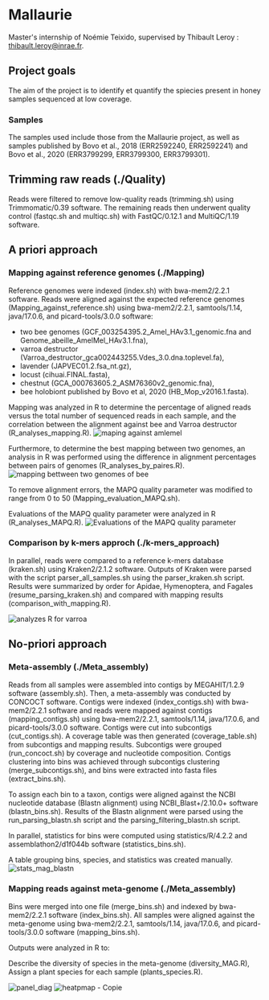# Mallaurie
Master's internship of Noémie Teixido, supervised by Thibault Leroy : thibault.leroy@inrae.fr.

## Project goals 
The aim of the project is to identify et quantify the spiecies present in honey samples sequenced at low coverage. 
### Samples 
The samples used include those from the Mallaurie project, as well as samples published by Bovo et al., 2018 (ERR2592240, ERR2592241) and Bovo et al., 2020 (ERR3799299, ERR3799300, ERR3799301).

## Trimming raw reads (./Quality)
Reads were filtered to remove low-quality reads (trimming.sh) using Trimmomatic/0.39 software. The remaining reads then underwent quality control (fastqc.sh and multiqc.sh) with FastQC/0.12.1 and MultiQC/1.19 software.

## A priori approach 
### Mapping against reference genomes (./Mapping)
Reference genomes were indexed (index.sh) with bwa-mem2/2.2.1 software.
Reads were aligned against the expected reference genomes (Mapping_against_reference.sh) using bwa-mem2/2.2.1, samtools/1.14, java/17.0.6, and picard-tools/3.0.0 software:

- two bee genomes (GCF_003254395.2_Amel_HAv3.1_genomic.fna and Genome_abeille_AmelMel_HAv3.1.fna),
- varroa destructor (Varroa_destructor_gca002443255.Vdes_3.0.dna.toplevel.fa),
- lavender (JAPVEC01.2.fsa_nt.gz),
- locust (cihuai.FINAL.fasta),
- chestnut (GCA_000763605.2_ASM76360v2_genomic.fna),
- bee holobiont published by Bovo et al, 2020 (HB_Mop_v2016.1.fasta).

Mapping was analyzed in R to determine the percentage of aligned reads versus the total number of sequenced reads in each sample, and the correlation between the alignment against bee and Varroa destructor (R_analyses_mapping.R).
![maping against amlemel](https://private-user-images.githubusercontent.com/120317664/334109481-6bcc606b-81af-4bac-b615-2289bfcd2be2.png?jwt=eyJhbGciOiJIUzI1NiIsInR5cCI6IkpXVCJ9.eyJpc3MiOiJnaXRodWIuY29tIiwiYXVkIjoicmF3LmdpdGh1YnVzZXJjb250ZW50LmNvbSIsImtleSI6ImtleTUiLCJleHAiOjE3MTY4MjM2MjEsIm5iZiI6MTcxNjgyMzMyMSwicGF0aCI6Ii8xMjAzMTc2NjQvMzM0MTA5NDgxLTZiY2M2MDZiLTgxYWYtNGJhYy1iNjE1LTIyODliZmNkMmJlMi5wbmc_WC1BbXotQWxnb3JpdGhtPUFXUzQtSE1BQy1TSEEyNTYmWC1BbXotQ3JlZGVudGlhbD1BS0lBVkNPRFlMU0E1M1BRSzRaQSUyRjIwMjQwNTI3JTJGdXMtZWFzdC0xJTJGczMlMkZhd3M0X3JlcXVlc3QmWC1BbXotRGF0ZT0yMDI0MDUyN1QxNTIyMDFaJlgtQW16LUV4cGlyZXM9MzAwJlgtQW16LVNpZ25hdHVyZT1mZGE4ZmIxYzliM2FlMTUzN2Y2Njk2MzQzOGQ0NDg4Yjc1NGFhMWQ4Y2RhMzA1MzllMDg4ZmU0OGU3OGFmNzc0JlgtQW16LVNpZ25lZEhlYWRlcnM9aG9zdCZhY3Rvcl9pZD0wJmtleV9pZD0wJnJlcG9faWQ9MCJ9.3EmLcE2db9xCkrgWueWK8xj5Bw9BnFgKKBLw__jJPXA)

Furthermore, to determine the best mapping between two genomes, an analysis in R was performed using the difference in alignment percentages between pairs of genomes (R_analyses_by_paires.R).  
![mapping bettween two genomes of bee](https://private-user-images.githubusercontent.com/120317664/334109902-65f6ddc6-583f-40b7-b81d-53822f3d1a81.png?jwt=eyJhbGciOiJIUzI1NiIsInR5cCI6IkpXVCJ9.eyJpc3MiOiJnaXRodWIuY29tIiwiYXVkIjoicmF3LmdpdGh1YnVzZXJjb250ZW50LmNvbSIsImtleSI6ImtleTUiLCJleHAiOjE3MTY4MjM2MjEsIm5iZiI6MTcxNjgyMzMyMSwicGF0aCI6Ii8xMjAzMTc2NjQvMzM0MTA5OTAyLTY1ZjZkZGM2LTU4M2YtNDBiNy1iODFkLTUzODIyZjNkMWE4MS5wbmc_WC1BbXotQWxnb3JpdGhtPUFXUzQtSE1BQy1TSEEyNTYmWC1BbXotQ3JlZGVudGlhbD1BS0lBVkNPRFlMU0E1M1BRSzRaQSUyRjIwMjQwNTI3JTJGdXMtZWFzdC0xJTJGczMlMkZhd3M0X3JlcXVlc3QmWC1BbXotRGF0ZT0yMDI0MDUyN1QxNTIyMDFaJlgtQW16LUV4cGlyZXM9MzAwJlgtQW16LVNpZ25hdHVyZT0xZmQ5NTQwODk0Y2EyNWU3NDI2ZGFmMjM0MzEwN2M0MTlhMGU4NzhjOWY2NzFkZDVjMjRjYWQ5NjA5ZDU2ZmVlJlgtQW16LVNpZ25lZEhlYWRlcnM9aG9zdCZhY3Rvcl9pZD0wJmtleV9pZD0wJnJlcG9faWQ9MCJ9.g7lMTmBehsk_ZgbMhTZ4FKxHJ-KpNSzy669bAzjrR4Q)

To remove alignment errors, the MAPQ quality parameter was modified to range from 0 to 50 (Mapping_evaluation_MAPQ.sh).
 
Evaluations of the MAPQ quality parameter were analyzed in R (R_analyses_MAPQ.R).
![Evaluations of the MAPQ quality parameter](https://private-user-images.githubusercontent.com/120317664/334110311-5e3be5a3-fe1d-4db9-9151-f25b6d1b2cf6.png?jwt=eyJhbGciOiJIUzI1NiIsInR5cCI6IkpXVCJ9.eyJpc3MiOiJnaXRodWIuY29tIiwiYXVkIjoicmF3LmdpdGh1YnVzZXJjb250ZW50LmNvbSIsImtleSI6ImtleTUiLCJleHAiOjE3MTY4MjM2MjEsIm5iZiI6MTcxNjgyMzMyMSwicGF0aCI6Ii8xMjAzMTc2NjQvMzM0MTEwMzExLTVlM2JlNWEzLWZlMWQtNGRiOS05MTUxLWYyNWI2ZDFiMmNmNi5wbmc_WC1BbXotQWxnb3JpdGhtPUFXUzQtSE1BQy1TSEEyNTYmWC1BbXotQ3JlZGVudGlhbD1BS0lBVkNPRFlMU0E1M1BRSzRaQSUyRjIwMjQwNTI3JTJGdXMtZWFzdC0xJTJGczMlMkZhd3M0X3JlcXVlc3QmWC1BbXotRGF0ZT0yMDI0MDUyN1QxNTIyMDFaJlgtQW16LUV4cGlyZXM9MzAwJlgtQW16LVNpZ25hdHVyZT1jM2Q2YWU5NDgxYzcwZmVjODQ4ZTAyNjEyMWE1YTg0NzUwYjQ4YzEzODljNDgwMmEyN2Y0ZjA0NzUzMDMzZDJjJlgtQW16LVNpZ25lZEhlYWRlcnM9aG9zdCZhY3Rvcl9pZD0wJmtleV9pZD0wJnJlcG9faWQ9MCJ9.OmCbQP1XcfWkkHWeqqmGgFbzRhTX4j2Z3tj1KTDR0QQ)

### Comparison by k-mers approch (./k-mers_approach)
In parallel, reads were compared to a reference k-mers database (kraken.sh) using Kraken2/2.1.2 software. 
Outputs of Kraken were parsed with the script parser_all_samples.sh using the parser_kraken.sh script. 
Results were summarized by order for Apidae, Hymenoptera, and Fagales (resume_parsing_kraken.sh) and compared with mapping results (comparison_with_mapping.R).

![analyzes R for varroa](https://private-user-images.githubusercontent.com/120317664/334111198-690a0145-2438-4b06-ae6f-d1a29cd15d8d.png?jwt=eyJhbGciOiJIUzI1NiIsInR5cCI6IkpXVCJ9.eyJpc3MiOiJnaXRodWIuY29tIiwiYXVkIjoicmF3LmdpdGh1YnVzZXJjb250ZW50LmNvbSIsImtleSI6ImtleTUiLCJleHAiOjE3MTY4MjM2MjEsIm5iZiI6MTcxNjgyMzMyMSwicGF0aCI6Ii8xMjAzMTc2NjQvMzM0MTExMTk4LTY5MGEwMTQ1LTI0MzgtNGIwNi1hZTZmLWQxYTI5Y2QxNWQ4ZC5wbmc_WC1BbXotQWxnb3JpdGhtPUFXUzQtSE1BQy1TSEEyNTYmWC1BbXotQ3JlZGVudGlhbD1BS0lBVkNPRFlMU0E1M1BRSzRaQSUyRjIwMjQwNTI3JTJGdXMtZWFzdC0xJTJGczMlMkZhd3M0X3JlcXVlc3QmWC1BbXotRGF0ZT0yMDI0MDUyN1QxNTIyMDFaJlgtQW16LUV4cGlyZXM9MzAwJlgtQW16LVNpZ25hdHVyZT00OGQ3YzM5MjMxM2NkYjQ3M2I1YjJmYmQ0Zjc4YmZhNTlhMGJmOTg5NDNlZjU4NGJkOGNjZmNiOWY5NmJkZmEwJlgtQW16LVNpZ25lZEhlYWRlcnM9aG9zdCZhY3Rvcl9pZD0wJmtleV9pZD0wJnJlcG9faWQ9MCJ9.N0Gy-7xhIJG9B_bJmNa-oE5Scca-SwK-sO0wNakXn4A)

## No-priori approach
### Meta-assembly (./Meta_assembly)
Reads from all samples were assembled into contigs by MEGAHIT/1.2.9 software (assembly.sh). Then, a meta-assembly was conducted by CONCOCT software. Contigs were indexed (index_contigs.sh) with bwa-mem2/2.2.1 software and reads were mapped against contigs (mapping_contigs.sh) using bwa-mem2/2.2.1, samtools/1.14, java/17.0.6, and picard-tools/3.0.0 software. Contigs were cut into subcontigs (cut_contigs.sh). A coverage table was then generated (coverage_table.sh) from subcontigs and mapping results. Subcontigs were grouped (run_concoct.sh) by coverage and nucleotide composition. Contigs clustering into bins was achieved through subcontigs clustering (merge_subcontigs.sh), and bins were extracted into fasta files (extract_bins.sh).

To assign each bin to a taxon, contigs were aligned against the NCBI nucleotide database (Blastn alignment) using NCBI_Blast+/2.10.0+ software (blastn_bins.sh). Results of the Blastn alignment were parsed using the run_parsing_blastn.sh script and the parsing_filtering_blastn.sh script.

In parallel, statistics for bins were computed using statistics/R/4.2.2 and assemblathon2/d1f044b software (statistics_bins.sh).

A table grouping bins, species, and statistics was created manually.
![stats_mag_blastn](https://github.com/NoemieTe/Mallaurie/assets/120317664/94818c35-2852-461d-89ec-bd84f70df959)

### Mapping reads against meta-genome (./Meta_assembly)
Bins were merged into one file (merge_bins.sh) and indexed by bwa-mem2/2.2.1 software (index_bins.sh). 
All samples were aligned against the meta-genome using bwa-mem2/2.2.1, samtools/1.14, java/17.0.6, and picard-tools/3.0.0 software (mapping_bins.sh).

Outputs were analyzed in R to:

Describe the diversity of species in the meta-genome (diversity_MAG.R),
Assign a plant species for each sample (plants_species.R).

![panel_diag](https://github.com/NoemieTe/Mallaurie/assets/120317664/dcf65e8a-b224-436a-9264-cf178f1ff38e)
![heatpmap - Copie](https://github.com/NoemieTe/Mallaurie/assets/120317664/9925772b-4fc9-4c6c-ab03-1a4becad23af)

